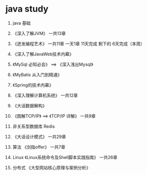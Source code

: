 # java study

1. java 基础


2. 《深入了解JVM》
    一共13章

3. 《迸发编程艺术》
    一共11章
    一天1章 11天完成
    剩下的 6天完成（本周）

4. 《深入了解JavaWeb技术内幕》


5. 《MySql 必知必会》 ==> 《深入浅出Mysql》


6. 《MyBatis 从入门到精通》


7. 《Spring的技术内幕》


8. 《深入理解计算机系统》
    一共12章

9. 《大话数据解构》


10. 《图解TCP/IP》 ==> 《TCP/IP 详解》
    一共9章

11. 非关系型数据库 Redis


12. 《大话设计模式》
    一共29章

13. 算法 《剑指offer》
    一共7章

14. Linux 《Linux系统命令及Shell脚本实践指南》
    一共26章

15. 分布式 《大型网站核心原理与案例分析》
